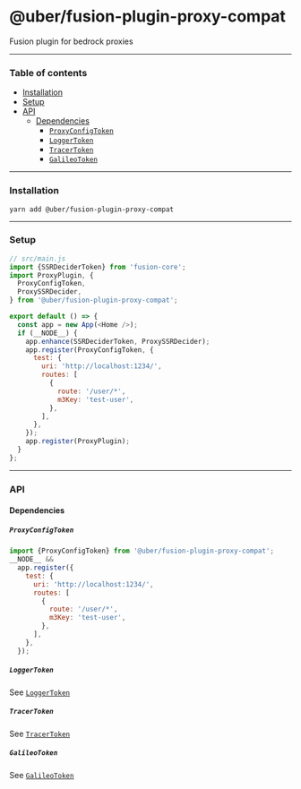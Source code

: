 # @uber/fusion-plugin-proxy-compat

Fusion plugin for bedrock proxies

---

### Table of contents

* [Installation](#installation)
* [Setup](#setup)
* [API](#api)
  * [Dependencies](#dependencies)
    * [`ProxyConfigToken`](#proxyconfigtoken)
    * [`LoggerToken`](#loggertoken)
    * [`TracerToken`](#tracertoken)
    * [`GalileoToken`](#galileotoken)

---

### Installation

```
yarn add @uber/fusion-plugin-proxy-compat
```

---

### Setup

```js
// src/main.js
import {SSRDeciderToken} from 'fusion-core';
import ProxyPlugin, {
  ProxyConfigToken,
  ProxySSRDecider,
} from '@uber/fusion-plugin-proxy-compat';

export default () => {
  const app = new App(<Home />);
  if (__NODE__) {
    app.enhance(SSRDeciderToken, ProxySSRDecider);
    app.register(ProxyConfigToken, {
      test: {
        uri: 'http://localhost:1234/',
        routes: [
          {
            route: '/user/*',
            m3Key: 'test-user',
          },
        ],
      },
    });
    app.register(ProxyPlugin);
  }
};
```

---

### API

#### Dependencies

##### `ProxyConfigToken`

```js
import {ProxyConfigToken} from '@uber/fusion-plugin-proxy-compat';
__NODE__ &&
  app.register({
    test: {
      uri: 'http://localhost:1234/',
      routes: [
        {
          route: '/user/*',
          m3Key: 'test-user',
        },
      ],
    },
  });
```

##### `LoggerToken`

See [`LoggerToken`](https://github.com/fusionjs/fusion-tokens#loggertoken)

##### `TracerToken`

See [`TracerToken`](https://engdocs.uberinternal.com/web/api/uber-fusion-plugin-tracer#tracertoken)

##### `GalileoToken`

See [`GalileoToken`](https://engdocs.uberinternal.com/web/api/uber-fusion-plugin-galileo#galileotoken)
